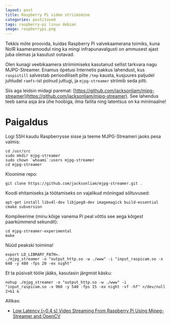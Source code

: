 ```yaml
---
layout: post
title: Raspberry Pi video striimimine
categories: postitused
tags: raspberry-pi linux debian
image: raspberrypi.png
---
```

Tekkis mõte proovida, kuidas Raspberry Pi valvekaamerana toimiks, kuna NoIR kaameramoodul ning ka mingi infrapunavalgusti on ammusest ajast juba olemas ja kasutust ootavad.

Olen kunagi veebikaamera striimimiseks kasutanud sellist tarkvara nagu MJPG-Streamer. Enamus õpetusi Internetis pakkus lahendust, kus `raspistill` salvestab perioodiliselt pilte `/tmp` kausta, kusjuures paljudel juhtudel `ramfs`-ist polnud juttugi, ja `mjpg-streamer` striimib seda pilti.

Siis aga leidsin midagi paremat: [https://github.com/jacksonliam/mjpg-streamer](https://github.com/jacksonliam/mjpg-streamer). See lahendus teeb sama asja ära ühe hoobiga, ilma failita ning latentsus on ka minimaalne!


# Paigaldus

Logi SSH kaudu Raspberrysse sisse ja teeme MJPG-Streameri jaoks pesa valmis:

    cd /usr/src
    sudo mkdir mjpg-streamer
    sudo chown `whoami`:users mjpg-streamer
    cd mjpg-streamer

Kloonime repo:

    git clone https://github.com/jacksonliam/mjpg-streamer.git .

Koodi ehitamiseks ja töötamiseks on vajalikud mõningad sõltuvused:

    apt-get install libv4l-dev libjpeg8-dev imagemagick build-essential cmake subversion

Kompileerime (minu kõige vanema Pi peal võttis see aega kõigest paarkümmend sekundit):

    cd mjpg-streamer-experimental
    make

Nüüd peakski toimima!

    export LD_LIBRARY_PATH=.
    ./mjpg_streamer -o "output_http.so -w ./www" -i "input_raspicam.so -x 640 -y 480 -fps 20 -ex night"

Et ta püsivalt tööle jääks, kasutasin järgmist käsku:

    nohup ./mjpg_streamer -o "output_http.so -w ./www" -i "input_raspicam.so -x 960 -y 540 -fps 15 -ex night -vf -hf" >/dev/null 2>&1 &


Allikas:
* [Low Latency (~0.4 s) Video Streaming From Raspberry Pi Using Mjpeg-Streamer and OpenCV](http://petrkout.com/electronics/low-latency-0-4-s-video-streaming-from-raspberry-pi-mjpeg-streamer-opencv/)

